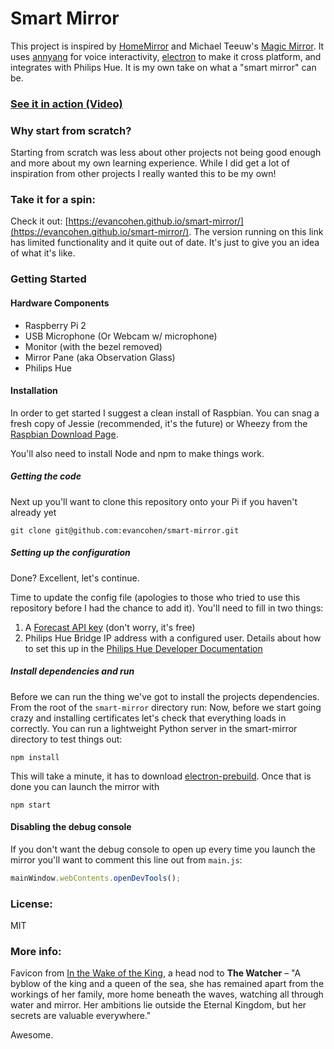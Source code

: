 # Smart Mirror
This project is inspired by [HomeMirror](https://github.com/HannahMitt/HomeMirror) and Michael Teeuw's [Magic Mirror](http://michaelteeuw.nl/tagged/magicmirror). It uses [annyang](https://github.com/TalAter/annyang) for voice interactivity, [electron](http://electron.atom.io/) to make it cross platform, and integrates with Philips Hue. It is my own take on what a "smart mirror" can be.

### [See it in action (Video)](https://www.youtube.com/watch?v=PDIbhV8Nvq8)

### Why start from scratch?
Starting from scratch was less about other projects not being good enough and more about my own learning experience. While I did get a lot of inspiration from other projects I really wanted this to be my own!

### Take it for a spin:
Check it out: [https://evancohen.github.io/smart-mirror/](https://evancohen.github.io/smart-mirror/).
The version running on this link has limited functionality and it quite out of date. It's just to give you an idea of what it's like.

### Getting Started
#### Hardware Components
- Raspberry Pi 2
- USB Microphone (Or Webcam w/ microphone)
- Monitor (with the bezel removed)
- Mirror Pane (aka Observation Glass)
- Philips Hue

#### Installation
In order to get started I suggest a clean install of Raspbian. You can snag a fresh copy of Jessie (recommended, it's the future) or Wheezy from the [Raspbian Download Page](https://www.raspberrypi.org/downloads/raspbian/).

You'll also need to install Node and npm to make things work.

##### Getting the code
Next up you'll want to clone this repository onto your Pi if you haven't already yet
```
git clone git@github.com:evancohen/smart-mirror.git
```

##### Setting up the configuration
Done? Excellent, let's continue.

Time to update the config file (apologies to those who tried to use this repository before I had the chance to add it). You'll need to fill in two things:
1. A [Forecast API key](https://developer.forecast.io/) (don't worry, it's free)
2. Philips Hue Bridge IP address with a configured user. Details about how to set this up in the [Philips Hue Developer Documentation](http://www.developers.meethue.com/documentation/getting-started)

##### Install dependencies and run
Before we can run the thing we've got to install the projects dependencies. From the root of the `smart-mirror` directory run:
Now, before we start going crazy and installing certificates let's check that everything loads in correctly. You can run a lightweight Python server in the smart-mirror directory to test things out:
```
npm install
```

This will take a minute, it has to download [electron-prebuild](https://github.com/mafintosh/electron-prebuilt). Once that is done you can launch the mirror with
```
npm start
```

#### Disabling the debug console
If you don't want the debug console to open up every time you launch the mirror you'll want to comment this line out from `main.js`:
``` javascript
mainWindow.webContents.openDevTools();
```

### License:
MIT

### More info:
Favicon from [In the Wake of the King](http://walkingmind.evilhat.com/2014/03/17/in-the-wake-of-the-king/), a head nod to **The Watcher** – "A byblow of the king and a queen of the sea, she has remained apart from the workings of her family, more home beneath the waves, watching all through water and mirror. Her ambitions lie outside the Eternal Kingdom, but her secrets are valuable everywhere."

Awesome.
